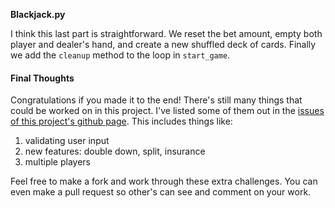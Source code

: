 **Blackjack.py**

I think this last part is straightforward. We reset the bet amount, empty both
player and dealer's hand, and create a new shuffled deck of cards. Finally we
add the `cleanup` method to the loop in `start_game`.

#### Final Thoughts
Congratulations if you made it to the end! There's still many things that could
be worked on in this project. I've listed some of them out in the
[issues of this project's github page](https://github.com/allenkim67/blackjack). This includes things like:

1. validating user input
2. new features: double down, split, insurance
3. multiple players

Feel free to make a fork and work through these extra challenges. You can even
make a pull request so other's can see and comment on your work.